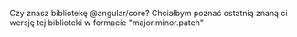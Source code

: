 Czy znasz bibliotekę @angular/core? Chciałbym poznać ostatnią znaną ci wersję tej biblioteki w formacie "major.minor.patch"